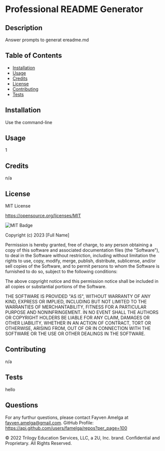 # Professional README Generator

 ## Description 
        
Answer prompts to generat ereadme.md
        
 ## Table of Contents

* [Installation](#installation)
* [Usage](#usage)
* [Credits](#credits)
* [License](#license)
* [Contributing](#contributing)
* [Tests](#tests)
        
## Installation
        
Use the command-line
        
## Usage 
        
1
        
## Credits
        
n/a
        
## License
        
MIT License

https://opensource.org/licenses/MIT

![MIT Badge](https://img.shields.io/badge/license-MIT-blue)

Copyright (c) 2023 [Full Name]
              
Permission is hereby granted, free of charge, to any person obtaining a copy
of this software and associated documentation files (the "Software"), to deal
in the Software without restriction, including without limitation the rights
to use, copy, modify, merge, publish, distribute, sublicense, and/or sell
copies of the Software, and to permit persons to whom the Software is
furnished to do so, subject to the following conditions:
              
The above copyright notice and this permission notice shall be included in all
copies or substantial portions of the Software.
              
THE SOFTWARE IS PROVIDED "AS IS", WITHOUT WARRANTY OF ANY KIND, EXPRESS OR
IMPLIED, INCLUDING BUT NOT LIMITED TO THE WARRANTIES OF MERCHANTABILITY,
FITNESS FOR A PARTICULAR PURPOSE AND NONINFRINGEMENT. IN NO EVENT SHALL THE
AUTHORS OR COPYRIGHT HOLDERS BE LIABLE FOR ANY CLAIM, DAMAGES OR OTHER
LIABILITY, WHETHER IN AN ACTION OF CONTRACT, TORT OR OTHERWISE, ARISING FROM,
OUT OF OR IN CONNECTION WITH THE SOFTWARE OR THE USE OR OTHER DEALINGS IN THE
SOFTWARE.

## Contributing
        
n/a

## Tests
        
hello

## Questions

For any furthur questions, please contact Fayven Amelga at fayven.amelga@gmail.com. 
GitHub Profile: https://api.github.com/users/famelga/repos?per_page=100

© 2022 Trilogy Education Services, LLC, a 2U, Inc. brand. Confidential and Proprietary. All Rights Reserved.